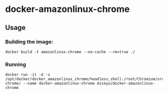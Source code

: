 # docker-amazonlinux-chrome

## Usage

### Building the image:

```
docker build -t amazonlinux-chrome --no-cache --rm=true ./
```

### Running

```
docker run -it -d -v /opt/docker/docker_amazonlinux_chrome/headless_shell:/root/Chromium/src/out/headless-chrome/ --name docker-amazonlinux-chrome miseyu/docker-amazonlinux-chrome
```